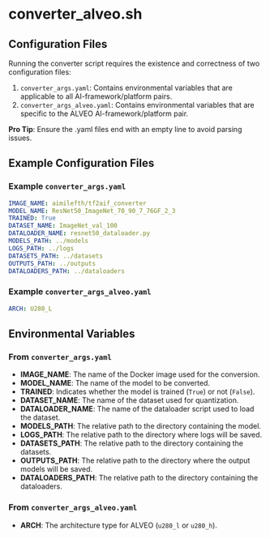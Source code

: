 # converter_alveo.sh

## Configuration Files

Running the converter script requires the existence and correctness of two configuration files:
1. `converter_args.yaml`: Contains environmental variables that are applicable to all AI-framework/platform pairs.
2. `converter_args_alveo.yaml`: Contains environmental variables that are specific to the ALVEO AI-framework/platform pair.

**Pro Tip**: Ensure the .yaml files end with an empty line to avoid parsing issues.

## Example Configuration Files

### Example `converter_args.yaml`

```yaml
IMAGE_NAME: aimilefth/tf2aif_converter
MODEL_NAME: ResNet50_ImageNet_70_90_7_76GF_2_3
TRAINED: True
DATASET_NAME: ImageNet_val_100
DATALOADER_NAME: resnet50_dataloader.py
MODELS_PATH: ../models
LOGS_PATH: ../logs
DATASETS_PATH: ../datasets
OUTPUTS_PATH: ../outputs
DATALOADERS_PATH: ../dataloaders

```

### Example `converter_args_alveo.yaml`

```yaml
ARCH: U280_L

```

## Environmental Variables

### From `converter_args.yaml`

- **IMAGE_NAME**: The name of the Docker image used for the conversion.
- **MODEL_NAME**: The name of the model to be converted.
- **TRAINED**: Indicates whether the model is trained (`True`) or not (`False`).
- **DATASET_NAME**: The name of the dataset used for quantization.
- **DATALOADER_NAME**: The name of the dataloader script used to load the dataset.
- **MODELS_PATH**: The relative path to the directory containing the model.
- **LOGS_PATH**: The relative path to the directory where logs will be saved.
- **DATASETS_PATH**: The relative path to the directory containing the datasets.
- **OUTPUTS_PATH**: The relative path to the directory where the output models will be saved.
- **DATALOADERS_PATH**: The relative path to the directory containing the dataloaders.

### From `converter_args_alveo.yaml`

- **ARCH**: The architecture type for ALVEO (`u280_l` or `u280_h`).